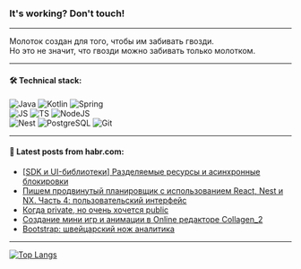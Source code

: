 ### It's working? Don't touch!

---
Молоток создан для того, чтобы им забивать гвозди. <br>
Но это не значит, что гвозди можно забивать только молотком.

---

#### 🛠️ Technical stack:

![Java](https://img.shields.io/badge/Java-informational?logo=Oracle&style=flat&logoColor=white&color=FF4500)
![Kotlin](https://img.shields.io/badge/Kotlin-informational?logo=Kotlin&style=flat&logoColor=white&color=774D97)
![Spring](https://img.shields.io/badge/SpringBoot-informational?logo=SpringBoot&style=flat&logoColor=white&color=6DB33F) <br>
![JS](https://img.shields.io/badge/JS-informational?logo=javaScript&style=flat&logoColor=black&color=F7Df1E)
![TS](https://img.shields.io/badge/TypeScript-informational?logo=typeScript&style=flat&logoColor=black&color=0667A8)
![NodeJS](https://img.shields.io/badge/NodeJS-informational?logo=node.js&style=flat&logoColor=white&color=70A760) <br>
![Nest](https://img.shields.io/badge/NestJS-informational?logo=NestJS&style=flat&logoColor=white&color=E0234E)
![PostgreSQL](https://img.shields.io/badge/PostgreSQL-informational?logo=PostgreSQL&style=flat&logoColor=white&color=DAA520)
![Git](https://img.shields.io/badge/Git-informational?logo=git&style=flat&logoColor=white&color=778899)

___

#### 💬 Latest posts from habr.com:

<!-- BLOG-POST-LIST:START -->
- [[SDK и UI-библиотеки] Разделяемые ресурсы и асинхронные блокировки](https://habr.com/ru/articles/762710/?utm_source=habrahabr&utm_medium=rss&utm_campaign=762710)
- [Пишем продвинутый планировщик с использованием React, Nest и NX. Часть 4: пользовательский интерфейс](https://habr.com/ru/companies/domclick/articles/762514/?utm_source=habrahabr&utm_medium=rss&utm_campaign=762514)
- [Когда private, но очень хочется public](https://habr.com/ru/articles/762250/?utm_source=habrahabr&utm_medium=rss&utm_campaign=762250)
- [Создание мини игр и анимации в Online редакторе Collagen_2](https://habr.com/ru/articles/762652/?utm_source=habrahabr&utm_medium=rss&utm_campaign=762652)
- [Bootstrap: швейцарский нож аналитика](https://habr.com/ru/articles/762648/?utm_source=habrahabr&utm_medium=rss&utm_campaign=762648)
<!-- BLOG-POST-LIST:END -->

---
[![Top Langs](https://github-readme-stats-git-master-advtsetting-gmailcom.vercel.app/api/top-langs/?username=zloylis&langs_count=10&hide_title=false&title_color=e6edf3&size_weight=0.5&count_weight=0.5&layout=compact&hide_border=true&theme=dracula)](https://github.com/zloylis)

<!-- ![GitHub stats](https://github-readme-stats-git-master-advtsetting-gmailcom.vercel.app/api?username=zloylis&show_icons=true&hide_border=true&theme=dracula&hide_title=true&include_all_commits=true&count_private=true&hide=contribs&hide_rank=true) -->
